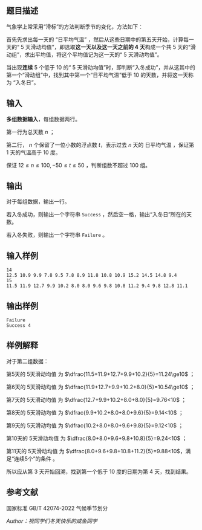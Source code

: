 ## 题目描述

气象学上常采用“滑标”的方法判断季节的变化，方法如下：

首先先求出每一天的 “日平均气温” ，然后从这些日期中的第五天开始，计算每一天的“ $5$ 天滑动均值”，即选取**这一天以及这一天之前的 $4$ 天**构成一个共 $5$ 天的“滑动组”，求出平均值，将这个平均值记为这一天的“ $5$ 天滑动均值”。

当出现**连续** $5$ 个低于 $10$ 的“ $5$ 天滑动均值”时，即判断“入冬成功”，并从这其中的第一个“滑动组”中，找到其中第一个“日平均气温”低于 $10$ 的天数，并将这一天称为 “入冬日”。

## 输入
**多组数据输入**，每组数据两行。

第一行为总天数 $n$ ；

第二行， $n$ 个保留了一位小数的浮点数 $t$，表示过去 $n$ 天的 日平均气温 ，保证第 $1$ 天的气温高于 $10$ 度。

保证 $12\le n \le 100, -50\le t \le 50$ ，判断组数不超过 $100$ 组。
## 输出

对于每组数据，输出一行。

若入冬成功，则输出一个字符串 `Success` ，然后空一格，输出“入冬日”所在的天数。

若入冬失败，则输出一个字符串 `Failure` 。

## 输入样例


    14
    12.5 10.9 9.9 7.8 9.5 7.8 8.9 11.8 10.8 10.9 15.2 14.5 14.8 9.4
    15
    11.5 11.9 12.7 9.9 10.2 8.0 8.0 9.6 9.8 10.8 11.2 9.4 9.8 12.8 11.1


## 输出样例


    Failure
    Success 4

## 样例解释

对于第二组数据：

第5天的 5天滑动均值 为 $\dfrac{11.5+11.9+12.7+9.9+10.2}{5}=11.24\ge10$ ；

第6天的 5天滑动均值 为 $\dfrac{11.9+12.7+9.9+10.2+8.0}{5}=10.54\ge10$ ；

第7天的 5天滑动均值 为 $\dfrac{12.7+9.9+10.2+8.0+8.0}{5}=9.76<10$ ；

第8天的 5天滑动均值 为 $\dfrac{9.9+10.2+8.0+8.0+9.6}{5}=9.14<10$ ；

第9天的 5天滑动均值 为 $\dfrac{10.2+8.0+8.0+9.6+9.8}{5}=9.12<10$ ；

第10天的 5天滑动均值 为 $\dfrac{8.0+8.0+9.6+9.8+10.8}{5}=9.24<10$ ；

第11天的 5天滑动均值 为 $\dfrac{8.0+9.6+9.8+10.8+11.2}{5}=9.88<10$，满足“连续5个”的条件 。

所以应从第 3 天开始回溯，找到第一个低于 10 度的日期为第 4 天，找到结果。
    
## 参考文献

国家标准 GB/T 42074-2022 气候季节划分

*Author：祝同学们冬天快乐的咸鱼同学*